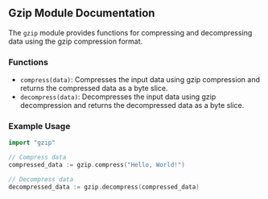 ## Gzip Module Documentation

The `gzip` module provides functions for compressing and decompressing data using the gzip compression format.

### Functions

- `compress(data)`: Compresses the input data using gzip compression and returns the compressed data as a byte slice.
- `decompress(data)`: Decompresses the input data using gzip decompression and returns the decompressed data as a byte slice.

### Example Usage

```go
import "gzip"

// Compress data
compressed_data := gzip.compress("Hello, World!")

// Decompress data
decompressed_data := gzip.decompress(compressed_data)
```